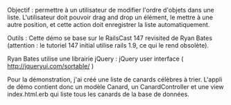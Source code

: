 Objectif : permettre à un utilisateur de modifier l'ordre d'objets dans une liste. L'utilisateur doit pouvoir drag and drop un élément, le mettre à une autre position, et cette action doit enregistrer la liste automatiquement. 

Outils : Cette démo se base sur le RailsCast 147 revisited de Ryan Bates (attention : le tutoriel 147 initial utilise rails 1.9, ce qui le rend obsolète).

Ryan Bates utilise une librairie jQuery : jQuery user interface ( http://jqueryui.com/sortable/ )

Pour la démonstration, j'ai créé une liste de canards célèbres à trier. L'appli de démo contient donc un modèle Canard, un CanardController et une view index.html.erb qui liste tous les canards de la base de données. 